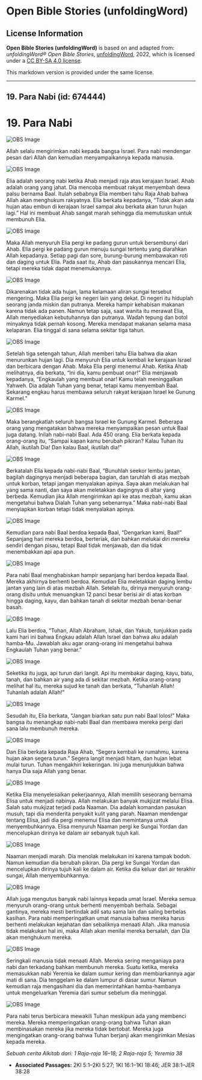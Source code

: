 # Open Bible Stories (unfoldingWord)

## License Information

**Open Bible Stories (unfoldingWord)** is based on and adapted from: _unfoldingWord® Open Bible Stories_, [unfoldingWord](https://unfoldingword.org/utw), 2022, which is licensed under a [CC BY-SA 4.0 license](https://creativecommons.org/licenses/by-sa/4.0/legalcode.en).

This markdown version is provided under the same license.



--------------------------------

## 19. Para Nabi (id: 674444)

19\. Para Nabi
==============

![OBS Image](https://cdn.door43.org/obs/jpg/360px/obs-en-19-01.jpg)

Allah selalu mengirimkan nabi kepada bangsa Israel. Para nabi mendengar pesan dari Allah dan kemudian menyampaikannya kepada manusia.

![OBS Image](https://cdn.door43.org/obs/jpg/360px/obs-en-19-02.jpg)

Elia adalah seorang nabi ketika Ahab menjadi raja atas kerajaan Israel. Ahab adalah orang yang jahat. Dia mencoba membuat rakyat menyembah dewa palsu bernama Baal. Itulah sebabnya Elia memberi tahu Raja Ahab bahwa Allah akan menghukum rakyatnya. Elia berkata kepadanya, “Tidak akan ada hujan atau embun di kerajaan Israel sampai aku berkata akan turun hujan lagi.” Hal ini membuat Ahab sangat marah sehingga dia memutuskan untuk membunuh Elia.

![OBS Image](https://cdn.door43.org/obs/jpg/360px/obs-en-19-03.jpg)

Maka Allah menyuruh Elia pergi ke padang gurun untuk bersembunyi dari Ahab. Elia pergi ke padang gurun menuju sungai tertentu yang diarahkan Allah kepadanya. Setiap pagi dan sore, burung\-burung membawakan roti dan daging untuk Elia. Pada saat itu, Ahab dan pasukannya mencari Elia, tetapi mereka tidak dapat menemukannya.

![OBS Image](https://cdn.door43.org/obs/jpg/360px/obs-en-19-04.jpg)

Dikarenakan tidak ada hujan, lama kelamaan aliran sungai tersebut mengering. Maka Elia pergi ke negeri lain yang dekat. Di negeri itu hiduplah seorang janda miskin dan putranya. Mereka hampir kehabisan makanan karena tidak ada panen. Namun tetap saja, saat wanita itu merawat Elia, Allah menyediakan kebutuhannya dan putranya. Wadah tepung dan botol minyaknya tidak pernah kosong. Mereka mendapat makanan selama masa kelaparan. Elia tinggal di sana selama sekitar tiga tahun.

![OBS Image](https://cdn.door43.org/obs/jpg/360px/obs-en-19-05.jpg)

Setelah tiga setengah tahun, Allah memberi tahu Elia bahwa dia akan menurunkan hujan lagi. Dia menyuruh Elia untuk kembali ke kerajaan Israel dan berbicara dengan Ahab. Maka Elia pergi menemui Ahab. Ketika Ahab melihatnya, dia berkata, “Ini dia, kamu pembuat onar!” Elia menjawab kepadanya, “Engkaulah yang membuat onar! Kamu telah meninggalkan Yahweh. Dia adalah Tuhan yang benar, tetapi kamu menyembah Baal. Sekarang engkau harus membawa seluruh rakyat kerajaan Israel ke Gunung Karmel.”

![OBS Image](https://cdn.door43.org/obs/jpg/360px/obs-en-19-06.jpg)

Maka berangkatlah seluruh bangsa Israel ke Gunung Karmel. Beberapa orang yang mengatakan bahwa mereka menyampaikan pesan untuk Baal juga datang. Inilah nabi\-nabi Baal. Ada 450 orang. Elia berkata kepada orang\-orang itu, “Sampai kapan kamu berubah pikiran? Kalau Tuhan itu Allah, ikutilah Dia! Dan kalau Baal, ikutilah dia!”

![OBS Image](https://cdn.door43.org/obs/jpg/360px/obs-en-19-07.jpg)

Berkatalah Elia kepada nabi\-nabi Baal, “Bunuhlah seekor lembu jantan, bagilah dagingnya menjadi beberapa bagian, dan taruhlah di atas mezbah untuk korban, tetapi jangan menyalakan apinya. Saya akan melakukan hal yang sama nanti, dan saya akan meletakkan dagingnya di altar yang berbeda. Kemudian jika Allah mengirimkan api ke atas mezbah, kamu akan mengetahui bahwa Dialah Tuhan yang sebenarnya.” Maka nabi\-nabi Baal menyiapkan korban tetapi tidak menyalakan apinya.

![OBS Image](https://cdn.door43.org/obs/jpg/360px/obs-en-19-08.jpg)

Kemudian para nabi Baal berdoa kepada Baal, “Dengarkan kami, Baal!” Sepanjang hari mereka berdoa, berteriak, dan bahkan melukai diri mereka sendiri dengan pisau, tetapi Baal tidak menjawab, dan dia tidak menembakkan api apa pun.

![OBS Image](https://cdn.door43.org/obs/jpg/360px/obs-en-19-09.jpg)

Para nabi Baal menghabiskan hampir sepanjang hari berdoa kepada Baal. Mereka akhirnya berhenti berdoa. Kemudian Elia meletakkan daging lembu jantan yang lain di atas mezbah Allah. Setelah itu, dirinya menyuruh orang\-orang disitu untuk menuangkan 12 panci besar berisi air di atas korban hingga daging, kayu, dan bahkan tanah di sekitar mezbah benar\-benar basah.

![OBS Image](https://cdn.door43.org/obs/jpg/360px/obs-en-19-10.jpg)

Lalu Elia berdoa, “Tuhan, Allah Abraham, Ishak, dan Yakub, tunjukkan pada kami hari ini bahwa Engkau adalah Allah Israel dan bahwa aku adalah hamba\-Mu. Jawablah aku agar orang\-orang ini mengetahui bahwa Engkaulah Tuhan yang benar.”

![OBS Image](https://cdn.door43.org/obs/jpg/360px/obs-en-19-11.jpg)

Seketika itu juga, api turun dari langit. Api itu membakar daging, kayu, batu, tanah, dan bahkan air yang ada di sekitar mezbah. Ketika orang\-orang melihat hal itu, mereka sujud ke tanah dan berkata, “Tuhanlah Allah! Tuhanlah adalah Allah!”

![OBS Image](https://cdn.door43.org/obs/jpg/360px/obs-en-19-12.jpg)

Sesudah itu, Elia berkata, “Jangan biarkan satu pun nabi Baal lolos!” Maka bangsa itu menangkap nabi\-nabi Baal dan membawa mereka pergi dari sana lalu membunuh mereka.

![OBS Image](https://cdn.door43.org/obs/jpg/360px/obs-en-19-13.jpg)

Dan Elia berkata kepada Raja Ahab, “Segera kembali ke rumahmu, karena hujan akan segera turun.” Segera langit menjadi hitam, dan hujan lebat mulai turun. Tuhan mengakhiri kekeringan. Ini juga menunjukkan bahwa hanya Dia saja Allah yang benar.

![OBS Image](https://cdn.door43.org/obs/jpg/360px/obs-en-19-14.jpg)

Ketika Elia menyelesaikan pekerjaannya, Allah memilih seseorang bernama Elisa untuk menjadi nabinya. Allah melakukan banyak mukjizat melalui Elisa. Salah satu mukjizat terjadi pada Naaman. Dia adalah komandan pasukan musuh, tapi dia menderita penyakit kulit yang parah. Naaman mendengar tentang Elisa, jadi dia pergi menemui Elisa dan memintanya untuk menyembuhkannya. Elisa menyuruh Naaman pergi ke Sungai Yordan dan mencelupkan dirinya ke dalam air sebanyak tujuh kali.

![OBS Image](https://cdn.door43.org/obs/jpg/360px/obs-en-19-15.jpg)

Naaman menjadi marah. Dia menolak melakukan ini karena tampak bodoh. Namun kemudian dia berubah pikiran. Dia pergi ke Sungai Yordan dan mencelupkan dirinya tujuh kali ke dalam air. Ketika dia keluar dari air terakhir sungai, Allah menyembuhkannya.

![OBS Image](https://cdn.door43.org/obs/jpg/360px/obs-en-19-16.jpg)

Allah juga mengutus banyak nabi lainnya kepada umat Israel. Mereka semua menyuruh orang\-orang untuk berhenti menyembah berhala. Sebagai gantinya, mereka mesti bertindak adil satu sama lain dan saling berbelas kasihan. Para nabi memperingatkan umat manusia bahwa mereka harus berhenti melakukan kejahatan dan sebaliknya menaati Allah. Jika manusia tidak melakukan hal ini, maka Allah akan menilai mereka bersalah, dan Dia akan menghukum mereka.

![OBS Image](https://cdn.door43.org/obs/jpg/360px/obs-en-19-17.jpg)

Seringkali manusia tidak menaati Allah. Mereka sering menganiaya para nabi dan terkadang bahkan membunuh mereka. Suatu ketika, mereka memasukkan nabi Yeremia ke dalam sumur kering dan membiarkannya agar mati di sana. Dia tenggelam ke dalam lumpur di dasar sumur. Namun kemudian raja mengasihani dia dan memerintahkan hamba\-hambanya untuk mengeluarkan Yeremia dari sumur sebelum dia meninggal.

![OBS Image](https://cdn.door43.org/obs/jpg/360px/obs-en-19-18.jpg)

Para nabi terus berbicara mewakili Tuhan meskipun ada yang membenci mereka. Mereka memperingatkan orang\-orang bahwa Tuhan akan membinasakan mereka jika mereka tidak bertobat. Mereka juga mengingatkan orang\-orang bahwa Tuhan berjanji akan mengirimkan Mesias kepada mereka.

*Sebuah cerita Alkitab dari: 1 Raja\-raja 16–18; 2 Raja\-raja 5; Yeremia 38*

* **Associated Passages:** 2KI 5:1–2KI 5:27; 1KI 16:1–1KI 18:46; JER 38:1–JER 38:28

